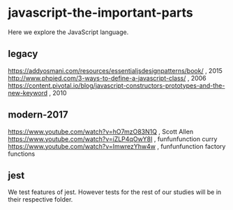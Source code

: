 # javascript-the-important-parts

Here we explore the JavaScript language.

## legacy

https://addyosmani.com/resources/essentialjsdesignpatterns/book/ , 2015  
http://www.phpied.com/3-ways-to-define-a-javascript-class/ , 2006  
https://content.pivotal.io/blog/javascript-constructors-prototypes-and-the-new-keyword , 2010

## modern-2017

https://www.youtube.com/watch?v=hO7mzO83N1Q , Scott Allen  
https://www.youtube.com/watch?v=iZLP4qOwY8I , funfunfunction curry  
https://www.youtube.com/watch?v=ImwrezYhw4w , funfunfunction factory functions

## jest

We test features of jest. However tests for the rest of our studies will be in their respective folder.
